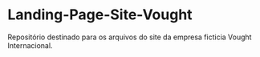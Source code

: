 # Landing-Page-Site-Vought
 Repositório destinado para os arquivos do site da empresa ficticia Vought Internacional.
